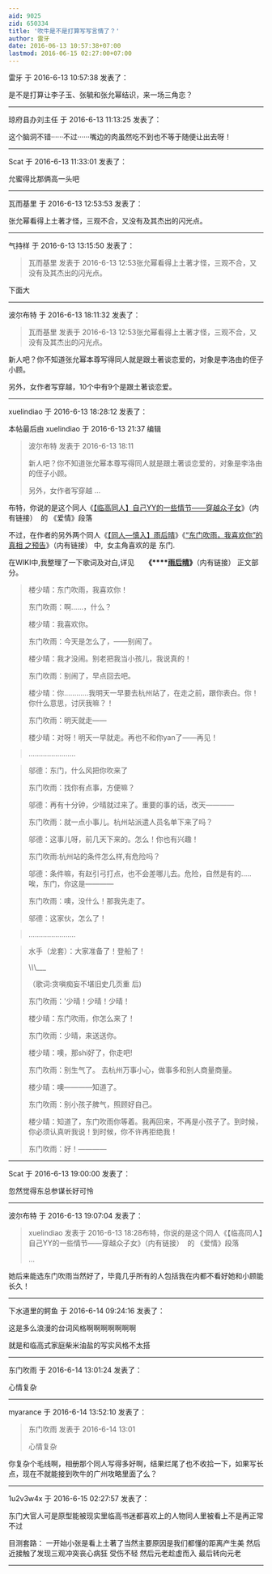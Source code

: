 ```yaml
---
aid: 9025
zid: 650334
title: '吹牛是不是打算写写言情了？'
author: 雷牙
date: 2016-06-13 10:57:38+07:00
lastmod: 2016-06-15 02:27:00+07:00
---
```


雷牙 于 2016-6-13 10:57:38 发表了：

是不是打算让李子玉、张毓和张允幂结识，来一场三角恋？

---------

琼府县办刘主任 于 2016-6-13 11:13:25 发表了：

这个脑洞不错······不过······嘴边的肉虽然吃不到也不等于随便让出去呀！

---------

Scat 于 2016-6-13 11:33:01 发表了：

允蜜得比那俩高一头吧

---------

瓦而基里 于 2016-6-13 12:53:53 发表了：

张允幂看得上土著才怪，三观不合，又没有及其杰出的闪光点。

---------

气持样 于 2016-6-13 13:15:50 发表了：

> 瓦而基里 发表于 2016-6-13 12:53张允幂看得上土著才怪，三观不合，又没有及其杰出的闪光点。



下面大

---------

波尔布特 于 2016-6-13 18:11:32 发表了：

> 瓦而基里 发表于 2016-6-13 12:53张允幂看得上土著才怪，三观不合，又没有及其杰出的闪光点。



新人吧？你不知道张允幂本尊写得同人就是跟土著谈恋爱的，对象是李洛由的侄子小顾。

另外，女作者写穿越，10个中有9个是跟土著谈恋爱。

---------

xuelindiao 于 2016-6-13 18:28:12 发表了：

本帖最后由 xuelindiao 于 2016-6-13 21:37 编辑 


> 
> 波尔布特 发表于 2016-6-13 18:11
> 
> 新人吧？你不知道张允幂本尊写得同人就是跟土著谈恋爱的，对象是李洛由的侄子小顾。
> 
> 另外，女作者写穿越 ...



布特，你说的是这个同人《[【临高同人】自己YY的一些情节——穿越众子女](https://bbs.northdy.com/forum.php?mod=viewthread&tid=30985&page=1)》（内有链接）  的 《爱情》段落

不过，在作者的另外两个同人《[【同人—慎入】雨后晴](https://bbs.northdy.com/forum.php?mod=viewthread&tid=45996)》《[“东门吹雨，我喜欢你”的真相 之预告](https://bbs.northdy.com/forum.php?mod=viewthread&tid=39421&page=1&authorid=14603)》（内有链接） 中,  女主角喜欢的是 东门.

在WIKI中,我整理了一下歌词及对白,详见　　**《****[雨后晴](http://lgqm.huiji.wiki/wiki/%E9%9B%A8%E5%90%8E%E6%99%B4#.E9.9B.A8.E5.90.8E.E6.99.B4.E2.80.94.E2.80.94.E5.8B.92.E5.8B.92.E5.90.8E.E6.9C.9F.E7.89.88)》**（内有链接） 正文部分。


> 
> 楼少晴：东门吹雨，我喜欢你！
> 
> 东门吹雨：啊……，什么？
> 
> 楼少晴：我喜欢你。
> 
> 东门吹雨：今天是怎么了，——别闹了。
> 
> 楼少晴：我才没闹。别老把我当小孩儿，我说真的！
> 
> 东门吹雨：别闹了，早点回去吧。
> 
> 楼少晴：你…………我明天一早要去杭州站了，在走之前，跟你表白。你！你什么意思，讨厌我嘛？！
> 
> 东门吹雨：明天就走——
> 
> 楼少晴：对呀！明天一早就走。再也不和你yan了——再见！


> 
> .......................


> 
> 邬德：东门，什么风把你吹来了
> 
> 东门吹雨：找你有点事，方便嘛？
> 
> 邬德：再有十分钟，少晴就过来了。重要的事的话，改天————
> 
> 东门吹雨：就一点小事儿。杭州站派遣人员名单下来了吗？
> 
> 邬德：这事儿呀，前几天下来的。怎么！你也有兴趣！
> 
> 东门吹雨:杭州站的条件怎么样,有危险吗？
> 
> 邬德：条件嘛，有赵引弓打点，也不会差哪儿去。危险，自然是有的.....唉，东门，你这是————
> 
> 东门吹雨：噢，没什么！那我先走了。
> 
> 邬德：这家伙，怎么了！


> 
> .......................


> 
> 水手（龙套）：大家准备了！登船了！
> 
> \\_\\_\\_\_\_
> 
> （歌词:贪嗔痴妄不堪旧史几页重 后)
> 
> 东门吹雨：'少晴！少晴！少晴！
> 
> 楼少晴：东门吹雨，你怎么来了！
> 
> 东门吹雨：少晴，来送送你。
> 
> 楼少晴：噢，那shi好了，你走吧!
> 
> 东门吹雨：别生气了。 去杭州万事小心，做事多和别人商量商量。
> 
> 楼少晴：噢————知道了。
> 
> 东门吹雨：别小孩子脾气，照顾好自己。
> 
> 楼少晴：知道了，东门吹雨你等着。我再回来，不再是小孩子了。到时候，你必须认真听我说！到时候，你不许再拒绝我！
> 
> 东门吹雨：好！————

---------

Scat 于 2016-6-13 19:00:00 发表了：

忽然觉得东总参谋长好可怜

---------

波尔布特 于 2016-6-13 19:07:04 发表了：

> xuelindiao 发表于 2016-6-13 18:28布特，你说的是这个同人《【临高同人】自己YY的一些情节——穿越众子女》（内有链接）  的 《爱情》段落
> 
> ...



她后来能选东门吹雨当然好了，毕竟几乎所有的人包括我在内都不看好她和小顾能长久！

---------

下水道里的鳄鱼 于 2016-6-14 09:24:16 发表了：

这是多么浪漫的台词风格啊啊啊啊啊啊啊

就是和临高式家庭柴米油盐的写实风格不太搭

---------

东门吹雨 于 2016-6-14 13:01:24 发表了：

心情复杂

---------

myarance 于 2016-6-14 13:52:10 发表了：

> 东门吹雨 发表于 2016-6-14 13:01
> 
> 心情复杂



你复杂个毛线啊，相册那个同人写得多好啊，结果烂尾了也不收拾一下，如果写长点，现在不就能接到吹牛的广州攻略里面了么？

---------

1u2v3w4x 于 2016-6-15 02:27:57 发表了：

东门大官人可是原型能被现实里临高书迷都喜欢上的人物同人里被看上不是再正常不过

目测套路： 一开始小张是看上土著了当然主要原因是我们都懂的距离产生美 然后近接触了发现三观冲突丧心病狂 受伤不轻 然后元老趁虚而入 最后转向元老

---------

